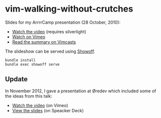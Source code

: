 vim-walking-without-crutches
============================

Slides for my ArrrrCamp presentation (28 October, 2010):

* [Watch the video](http://old.arrrrcamp.be/videos/vim-walking-without-crutches) (requires silverlight)
* [Watch on Vimeo](https://vimeo.com/16458939)
* [Read the summary on Vimcasts](http://vimcasts.org/blog/2010/11/arrrrcamp-presentation-vim---walking-without-crutches/)

The slideshow can be served using [Showoff](https://puppetlabs.github.io/showoff/).

    bundle install
    bundle exec showoff serve

Update
------

In November 2012, I gave a presentation at Øredev which included some of the ideas from this talk:

* [Watch the video](http://vimeo.com/53144573) (on Vimeo)
* [View the slides](https://speakerdeck.com/nelstrom/vim-precision-editing-at-the-speed-of-thought) (on Speacker Deck)
